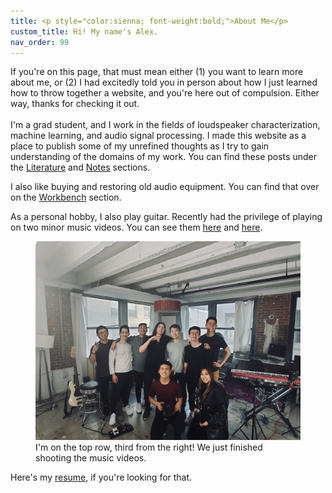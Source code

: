 ```yaml
---
title: <p style="color:sienna; font-weight:bold;">About Me</p>
custom_title: Hi! My name's Alex.
nav_order: 99
---
```


If you're on this page, that must mean either (1) you want to learn more about me, or (2) I had excitedly told you in person about how I just learned how to throw together a website, and you're here out of compulsion. Either way, thanks for checking it out.
<br><br>
I'm a grad student, and I work in the fields of loudspeaker characterization, machine learning, and audio signal processing. I made this website as a place to publish some of my unrefined thoughts as I try to gain understanding of the domains of my work. You can find these posts under the <a href="https://alextongue.github.io/digest/lit/">Literature</a> and <a href="https://alextongue.github.io/digest/notes/">Notes</a> sections.

I also like buying and restoring old audio equipment. You can find that over on the <a href="https://alextongue.github.io/workbench/">Workbench</a> section.

As a personal hobby, I also play guitar. Recently had the privilege of playing on two minor music videos. You can see them <a href="https://www.youtube.com/watch?v=gpHsjl9bWs0">here</a> and <a href="https://www.youtube.com/watch?v=QfH5pGiZTA0">here</a>.

<figure>
<img src="https://github.com/alextongue/alextongue.github.io/blob/master/workbench/resources/krpt.JPG?raw=true">
<figcaption>I'm on the top row, third from the right! We just finished shooting the music videos.</figcaption>
</figure>

Here's my <a href="https://www.dropbox.com/s/wwiro5y0bjgg4fc/Alex_Tung_Resume_FA19_nb.pdf?dl=1">resume</a>, if you're looking for that.